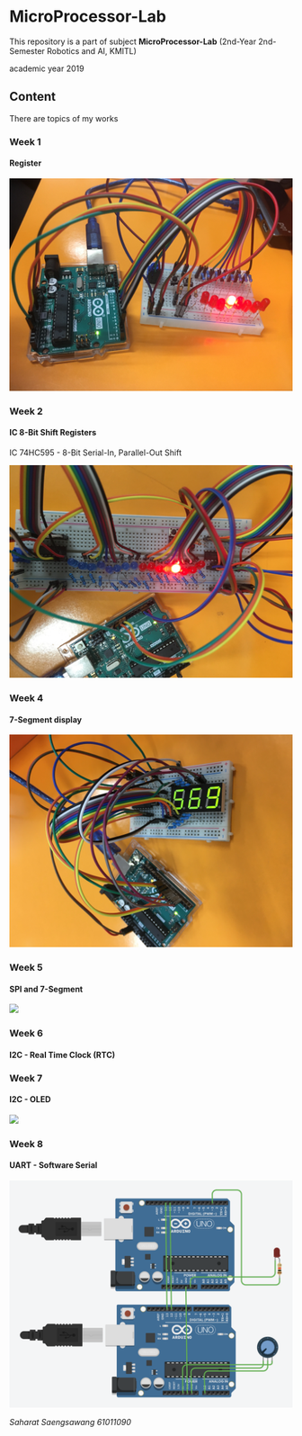# MicroProcessor-Lab

This repository is a part of subject **MicroProcessor-Lab** (2nd-Year 2nd-Semester Robotics and AI, KMITL)

academic year 2019

## Content

There are topics of my works

### Week 1
#### Register

![](https://github.com/earthsaharat/MicroProcessor-Lab/blob/master/IMG_1421.JPG)

### Week 2
#### IC 8-Bit Shift Registers

IC 74HC595 - 8-Bit Serial-In, Parallel-Out Shift

![](https://github.com/earthsaharat/MicroProcessor-Lab/blob/master/Week2/IMG_1437.JPG)

### Week 4
#### 7-Segment display

![](https://github.com/earthsaharat/MicroProcessor-Lab/blob/master/Week4/IMG_1478.JPG)

### Week 5
#### SPI and 7-Segment
![](https://github.com/earthsaharat/MicroProcessor-Lab/blob/master/Week5/ezgif-1-95b574fcc4a0.gif)

### Week 6
#### I2C - Real Time Clock (RTC)

### Week 7
#### I2C - OLED
![](https://github.com/earthsaharat/MicroProcessor-Lab/blob/master/Week7/IMG_1812.GIF)

### Week 8
#### UART - Software Serial
![](https://github.com/earthsaharat/MicroProcessor-Lab/blob/master/Week8/E2.png)


*Saharat Saengsawang 61011090*

